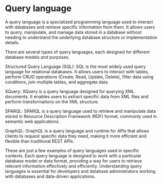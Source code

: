 # Query language

A query language is a specialized programming language used to interact with databases and retrieve specific information from them. It allows users to query, manipulate, and manage data stored in a database without needing to understand the underlying database structure or implementation details.

There are several types of query languages, each designed for different database models and purposes.

Structured Query Language (SQL): SQL is the most widely used query language for relational databases. It allows users to interact with tables, perform CRUD operations (Create, Read, Update, Delete), filter data using conditions, join multiple tables, and aggregate data.

XQuery: XQuery is a query language designed for querying XML documents. It enables users to extract specific data from XML files and perform transformations on the XML structure.

SPARQL: SPARQL is a query language used to retrieve and manipulate data stored in Resource Description Framework (RDF) format, commonly used in semantic web applications.

GraphQL: GraphQL is a query language and runtime for APIs that allows clients to request specific data they need, making it more efficient and flexible than traditional REST APIs.

These are just a few examples of query languages used in specific contexts. Each query language is designed to work with a particular database model or data format, providing a way for users to retrieve relevant information effectively and efficiently. Understanding query languages is essential for developers and database administrators working with databases and data-driven applications.